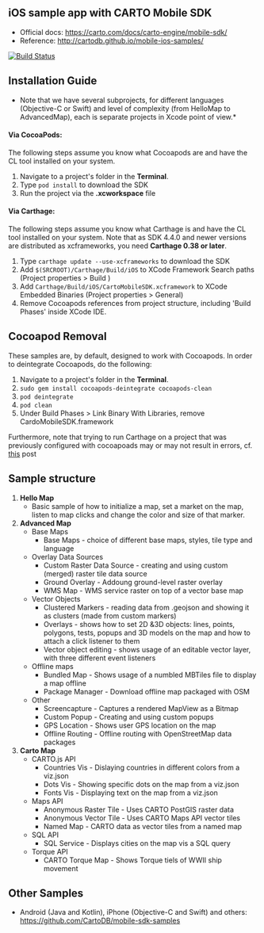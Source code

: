## iOS sample app with CARTO Mobile SDK

* Official docs: https://carto.com/docs/carto-engine/mobile-sdk/
* Reference: http://cartodb.github.io/mobile-ios-samples/

[![Build Status](https://travis-ci.org/CartoDB/mobile-ios-samples.svg?branch=master)](https://travis-ci.org/CartoDB/mobile-ios-samples)

## Installation Guide
  
* Note that we have several subprojects, for different languages (Objective-C or Swift) and level of complexity (from HelloMap to AdvancedMap), each is separate projects in Xcode point of view.*
  
#### Via CocoaPods:

The following steps assume you know what Cocoapods are and have the CL tool installed on your system.

  1. Navigate to a project's folder in the **Terminal**.
  2. Type `pod install` to download the SDK 
  3. Run the project via the **.xcworkspace** file

#### Via Carthage:

The following steps assume you know what Carthage is and have the CL tool installed on your system. Note that as SDK 4.4.0 and newer versions
are distributed as xcframeworks, you need **Carthage 0.38 or later**.

 1. Type `carthage update --use-xcframeworks` to download the SDK 
 2. Add `$(SRCROOT)/Carthage/Build/iOS` to XCode Framework Search paths (Project properties > Build )
 3. Add `Carthage/Build/iOS/CartoMobileSDK.xcframework` to XCode Embedded Binaries (Project properties > General)
 4. Remove Cocoapods references from project structure, including 'Build Phases' inside XCode IDE.

## Cocoapod Removal

These samples are, by default, designed to work with Cocoapods. In order to deintegrate Cocoapods, do the following:

  1. Navigate to a project's folder in the **Terminal**.
  2. `sudo gem install cocoapods-deintegrate cocoapods-clean`
  3. `pod deintegrate`
  4. `pod clean`
  5. Under Build Phases > Link Binary With Libraries, remove CardoMobileSDK.framework

Furthermore, note that trying to run Carthage on a project that was previously configured with cocoapoads may or may not result in errors, cf. [this](https://stackoverflow.com/questions/34642165/this-applications-bundle-identifier-does-not-match-its-code-signing-identifier) post

## Sample structure

1. **Hello Map**
    * Basic sample of how to initialize a map, set a market on the map, listen to map clicks and change the color and size of that marker.
2. **Advanced Map**
    * Base Maps
      * Base Maps - choice of different base maps, styles, tile type and language
    * Overlay Data Sources
        * Custom Raster Data Source - creating and using custom (merged) raster tile data source
        * Ground Overlay - Addoung ground-level raster overlay
        * WMS Map - WMS service raster on top of a vector base map
    * Vector Objects
        * Clustered Markers - reading data from .geojson and showing it as clusters (made from custom markers)
        * Overlays - shows how to set 2D &3D objects: lines, points, polygons, tests, popups and 3D models on the map and how to attach a click listener to them
        * Vector object editing - shows usage of an editable vector layer, with three different event listeners
    * Offline maps
        * Bundled Map - Shows usage of a numbled MBTiles file to display a map offline
        * Package Manager - Download offline map packaged with OSM
    *   Other
        *  Screencapture - Captures a rendered MapView as a Bitmap
        *  Custom Popup - Creating and using custom popups
        *  GPS Location - Shows user GPS location on the map
        *  Offline Routing - Offline routing with OpenStreetMap data packages
3. **Carto Map**
    * CARTO.js API
        * Countries Vis - Dislaying countries in different colors from a viz.json
        * Dots Vis - Showing specific dots on the map from a viz.json
        * Fonts Vis - Displaying text on the map from a viz.json
    * Maps API
        * Anonymous Raster Tile - Uses CARTO PostGIS raster data
        * Anonymous Vector Tile - Uses CARTO Maps API vector tiles
        * Named Map - CARTO data as vector tiles from a named map
    * SQL API
        *  SQL Service - Displays cities on the map vis a SQL query
    *  Torque API
        *  CARTO Torque Map - Shows Torque tiels of WWII ship movement

## Other Samples

* Android (Java and Kotlin), iPhone (Objective-C and Swift) and others: https://github.com/CartoDB/mobile-sdk-samples
